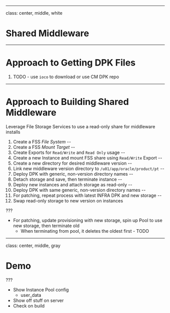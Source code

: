 
---
class: center, middle, white

# Shared Middleware

---

# Approach to Getting DPK Files

1. TODO - use `ioco` to download or use CM DPK repo

---

# Approach to Building Shared Middleware 

Leverage File Storage Services to use a read-only share for middleware installs

1. Create a FSS *File System*
--
1. Create a FSS *Mount Target*
--
1. Create Exports for `Read/Write` and `Read Only` usage
--
1. Create a new Instance and mount FSS share using `Read/Write` Export
--
1.  Create a new directory for desired middleware version
--
1. Link new middleware version directory to `/u01/app/oracle/product/pt`
--
1. Deploy DPK with generic, non-version directory names
--
1. Detach storage and save, then terminate instance
--
1. Deploy new instances and attach storage as read-only
--
1. Deploy DPK with same generic, non-version directory names
--
1. For patching, repeat process with latest INFRA DPK and new storage
--
1. Swap read-only storage to new version on instances

???

* For patching, update provisioning with new storage, spin up Pool to use new storage, then terminate old
   * When terminating from pool, it deletes the oldest first - TODO

---
class: center, middle, gray

# Demo

???

* Show Instance Pool config
    * user_data
* Show off stuff on server
* Check on build
